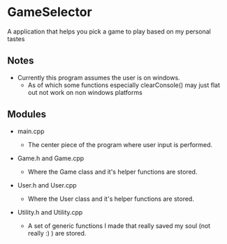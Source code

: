 # GameSelector
A application that helps you pick a game to play based on my personal tastes

## Notes
* Currently this program assumes the user is on windows.
    * As of which some functions especially clearConsole() may just flat out not work on non windows platforms

## Modules
* main.cpp
    * The center piece of the program where user input is performed.

* Game.h and Game.cpp
    * Where the Game class and it's helper functions are stored.

* User.h and User.cpp
    * Where the User class and it's helper functions are stored.

* Utility.h and Utility.cpp
    * A set of generic functions I made that really saved my soul (not really :) ) are stored.